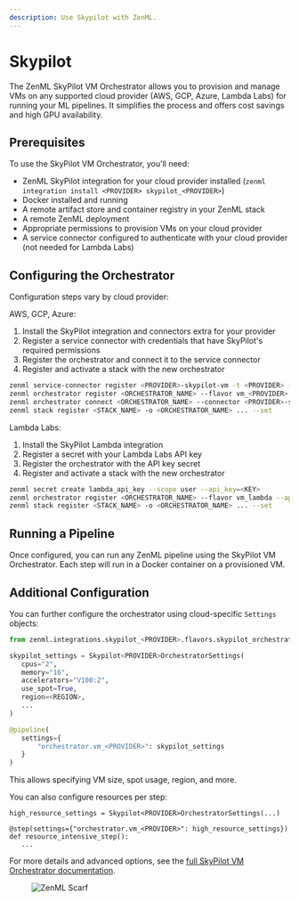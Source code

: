 ```yaml
---
description: Use Skypilot with ZenML.
---
```


# Skypilot

The ZenML SkyPilot VM Orchestrator allows you to provision and manage VMs on any supported cloud provider (AWS, GCP, Azure, Lambda Labs) for running your ML pipelines. It simplifies the process and offers cost savings and high GPU availability.

## Prerequisites

To use the SkyPilot VM Orchestrator, you'll need:

- ZenML SkyPilot integration for your cloud provider installed (`zenml integration install <PROVIDER> skypilot_<PROVIDER>`)
- Docker installed and running
- A remote artifact store and container registry in your ZenML stack
- A remote ZenML deployment
- Appropriate permissions to provision VMs on your cloud provider
- A service connector configured to authenticate with your cloud provider (not needed for Lambda Labs)

## Configuring the Orchestrator

Configuration steps vary by cloud provider:

AWS, GCP, Azure:
1. Install the SkyPilot integration and connectors extra for your provider
2. Register a service connector with credentials that have SkyPilot's required permissions 
3. Register the orchestrator and connect it to the service connector
4. Register and activate a stack with the new orchestrator

```bash
zenml service-connector register <PROVIDER>-skypilot-vm -t <PROVIDER> --auto-configure
zenml orchestrator register <ORCHESTRATOR_NAME> --flavor vm_<PROVIDER>  
zenml orchestrator connect <ORCHESTRATOR_NAME> --connector <PROVIDER>-skypilot-vm
zenml stack register <STACK_NAME> -o <ORCHESTRATOR_NAME> ... --set
```

Lambda Labs:
1. Install the SkyPilot Lambda integration 
2. Register a secret with your Lambda Labs API key
3. Register the orchestrator with the API key secret
4. Register and activate a stack with the new orchestrator

```bash
zenml secret create lambda_api_key --scope user --api_key=<KEY>
zenml orchestrator register <ORCHESTRATOR_NAME> --flavor vm_lambda --api_key={{lambda_api_key.api_key}}
zenml stack register <STACK_NAME> -o <ORCHESTRATOR_NAME> ... --set
```

## Running a Pipeline

Once configured, you can run any ZenML pipeline using the SkyPilot VM Orchestrator. Each step will run in a Docker container on a provisioned VM.

## Additional Configuration

You can further configure the orchestrator using cloud-specific `Settings` objects:

```python
from zenml.integrations.skypilot_<PROVIDER>.flavors.skypilot_orchestrator_<PROVIDER>_vm_flavor import Skypilot<PROVIDER>OrchestratorSettings

skypilot_settings = Skypilot<PROVIDER>OrchestratorSettings(
   cpus="2",
   memory="16", 
   accelerators="V100:2",
   use_spot=True,
   region=<REGION>,
   ...  
)

@pipeline(
   settings={
       "orchestrator.vm_<PROVIDER>": skypilot_settings
   }
)
```

This allows specifying VM size, spot usage, region, and more.

You can also configure resources per step:

```
high_resource_settings = Skypilot<PROVIDER>OrchestratorSettings(...)

@step(settings={"orchestrator.vm_<PROVIDER>": high_resource_settings})  
def resource_intensive_step():
   ...
```

For more details and advanced options, see the [full SkyPilot VM Orchestrator documentation](link-to-full-docs).

<!-- For scarf -->
<figure><img alt="ZenML Scarf" referrerpolicy="no-referrer-when-downgrade" src="https://static.scarf.sh/a.png?x-pxid=f0b4f458-0a54-4fcd-aa95-d5ee424815bc" /></figure>


